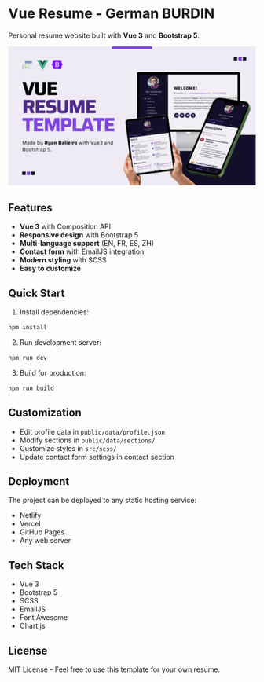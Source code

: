 # Vue Resume - German BURDIN

Personal resume website built with **Vue 3** and **Bootstrap 5**.

![Resume Preview](docs/assets/promo-1.png)

## Features

- **Vue 3** with Composition API
- **Responsive design** with Bootstrap 5
- **Multi-language support** (EN, FR, ES, ZH)
- **Contact form** with EmailJS integration
- **Modern styling** with SCSS
- **Easy to customize**

## Quick Start

1. Install dependencies:
```bash
npm install
```

2. Run development server:
```bash
npm run dev
```

3. Build for production:
```bash
npm run build
```

## Customization

- Edit profile data in `public/data/profile.json`
- Modify sections in `public/data/sections/`
- Customize styles in `src/scss/`
- Update contact form settings in contact section

## Deployment

The project can be deployed to any static hosting service:

- Netlify
- Vercel
- GitHub Pages
- Any web server

## Tech Stack

- Vue 3
- Bootstrap 5
- SCSS
- EmailJS
- Font Awesome
- Chart.js

## License

MIT License - Feel free to use this template for your own resume.